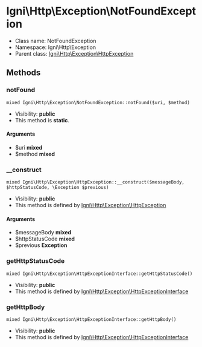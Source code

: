 Igni\Http\Exception\NotFoundException
===============






* Class name: NotFoundException
* Namespace: Igni\Http\Exception
* Parent class: [Igni\Http\Exception\HttpException](Igni-Http-Exception-HttpException.md)







Methods
-------


### notFound

    mixed Igni\Http\Exception\NotFoundException::notFound($uri, $method)





* Visibility: **public**
* This method is **static**.


#### Arguments
* $uri **mixed**
* $method **mixed**



### __construct

    mixed Igni\Http\Exception\HttpException::__construct($messageBody, $httpStatusCode, \Exception $previous)





* Visibility: **public**
* This method is defined by [Igni\Http\Exception\HttpException](Igni-Http-Exception-HttpException.md)


#### Arguments
* $messageBody **mixed**
* $httpStatusCode **mixed**
* $previous **Exception**



### getHttpStatusCode

    mixed Igni\Http\Exception\HttpExceptionInterface::getHttpStatusCode()





* Visibility: **public**
* This method is defined by [Igni\Http\Exception\HttpExceptionInterface](Igni-Http-Exception-HttpExceptionInterface.md)




### getHttpBody

    mixed Igni\Http\Exception\HttpExceptionInterface::getHttpBody()





* Visibility: **public**
* This method is defined by [Igni\Http\Exception\HttpExceptionInterface](Igni-Http-Exception-HttpExceptionInterface.md)



